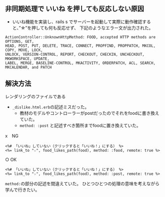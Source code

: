 ## 非同期処理で いいね を押しても反応しない原因

- いいね機能を実装し、rails s でサーバーを起動して実際に動作確認すると、”☆”を押しても何も反応せず、
下記のようなエラー文が出力された。

```
ActionController::UnknownHttpMethod: FOOD, accepted HTTP methods are OPTIONS, GET, 
HEAD, POST, PUT, DELETE, TRACE, CONNECT, PROPFIND, PROPPATCH, MKCOL, COPY, MOVE, LOCK, 
UNLOCK, VERSION-CONTROL, REPORT, CHECKOUT, CHECKIN, UNCHECKOUT, MKWORKSPACE, UPDATE, 
LABEL, MERGE, BASELINE-CONTROL, MKACTIVITY, ORDERPATCH, ACL, SEARCH, MKCALENDAR, and PATCH
```
## 解決方法

レンダリングのファイルである
- `_dislike.html.erb`の記述ミスだった。
  - 教材のモデルやコントローラーがpostだったのでそれをfoodに書き換えていた。
  - `method: :post` と記述すべき箇所までfoodに置き換えていた。

x　NG
```
<%# 「いいね」していない（クリックすると「いいね！」にする） %>
<%= link_to "☆", food_likes_path(food), method: :food, remote: true %>
```

○ OK
```
<%# 「いいね」していない（クリックすると「いいね！」にする） %>
<%= link_to "☆", food_likes_path(food), method: :post, remote: true %>
```

`method:`の部分の記述を間違えていた。
ひとつひとつの処理の意味を考えながら学んで行きたい。
